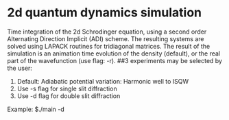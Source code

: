 # 2d quantum dynamics simulation

Time integration of the 2d Schrodinger equation, using a second order Alternating Direction Implicit (ADI) scheme. 
The resulting systems are solved using LAPACK routines for tridiagonal matrices. 
The result of the simulation is an animation time evolution of the density (default), or the real part of the wavefunction (use flag: -r).
##3 experiments may be selected by the user: 

1. Default: Adiabatic potential variation: Harmonic well to ISQW
2. Use -s flag for single slit diffraction
3. Use -d flag for double slit diffraction

Example: $./main -d 
